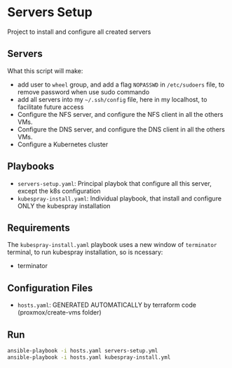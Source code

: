 # Servers Setup

Project to install and configure all created servers

## Servers

What this script will make:

- add user to `wheel` group, and add a flag `NOPASSWD` in `/etc/sudoers` file, to remove password when use sudo commando
- add all servers into my `~/.ssh/config` file, here in my localhost, to facilitate future access
- Configure the NFS server, and configure the NFS client in all the others VMs.
- Configure the DNS server, and configure the DNS client in all the others VMs.
- Configure a Kubernetes cluster

## Playbooks

- `servers-setup.yaml`: Principal playbok that configure all this server, except the k8s configuration
- `kubespray-install.yaml`: Individual playbook, that install and configure ONLY the kubespray installation

## Requirements

The `kubespray-install.yaml` playbook uses a new window of `terminator` terminal, to run kubespray installation, so is ncessary:

- terminator

## Configuration Files

- `hosts.yaml`: GENERATED AUTOMATICALLY by terraform code (proxmox/create-vms folder)

## Run

```bash
ansible-playbook -i hosts.yaml servers-setup.yml
ansible-playbook -i hosts.yaml kubespray-install.yml
```